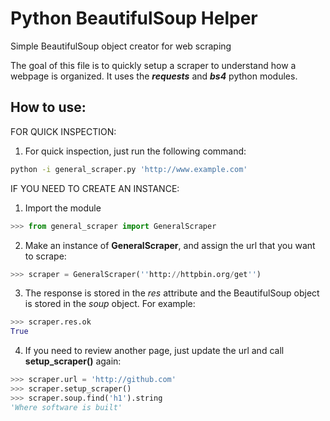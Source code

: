 # Python BeautifulSoup Helper
Simple BeautifulSoup object creator for web scraping

The goal of this file is to quickly setup a scraper to understand how a webpage is organized. It uses the **_requests_** and **_bs4_** python modules. 

## How to use: 

FOR QUICK INSPECTION:
1) For quick inspection, just run the following command:
```bash
python -i general_scraper.py 'http://www.example.com'
```

IF YOU NEED TO CREATE AN INSTANCE:
1) Import the module
```python
>>> from general_scraper import GeneralScraper
```

2) Make an instance of **GeneralScraper**, and assign the url that you want to scrape: 
```python
>>> scraper = GeneralScraper(''http://httpbin.org/get'')
```

3) The response is stored in the *res* attribute and the BeautifulSoup object is stored in the *soup* object. For example: 
```python
>>> scraper.res.ok
True
```

4) If you need to review another page, just update the url and call **setup_scraper()** again:
```python
>>> scraper.url = 'http://github.com'
>>> scraper.setup_scraper()
>>> scraper.soup.find('h1').string
'Where software is built'
```
